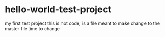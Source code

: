 # hello-world-test-project
my first test project
this is not code, is a file meant to make change to the master file
time to change 
